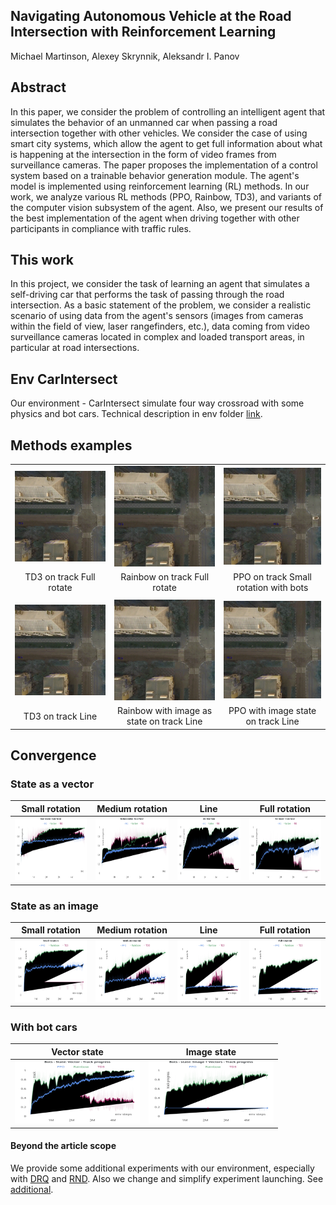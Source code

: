 ## Navigating Autonomous Vehicle at the Road Intersection with Reinforcement Learning

Michael Martinson, Alexey Skrynnik, Aleksandr I. Panov

## Abstract
In this paper, we consider the problem of controlling an intelligent agent that simulates the behavior of an unmanned car when passing a road intersection together with other vehicles.
We consider the case of using smart city systems, which allow the agent to get full information about what is happening at the intersection in the form of video frames from surveillance cameras.
The paper proposes the implementation of a control system based on a trainable behavior generation module.
The agent's model is implemented using reinforcement learning (RL) methods.
In our work, we analyze various RL methods (PPO, Rainbow, TD3), and variants of the computer vision subsystem of the agent.
Also, we present our results of the best implementation of the agent when driving together with other participants in compliance with traffic rules.


## This work
In this project, we consider the task of learning an agent that simulates a self-driving car that performs the task of passing through the road intersection.
As a basic statement of the problem, we consider a realistic scenario of using data from the agent's sensors (images from cameras within the field of view, laser rangefinders, etc.), data coming from video surveillance cameras located in complex and loaded transport areas, in particular at road intersections.


## Env CarIntersect

Our environment - CarIntersect simulate four way crossroad with some physics and bot cars.
Technical description in env folder [link](env/).


## Methods examples

| | | |
|:---:|:---:|:---:|
| ![](media/TD3_fisrt_sucecc_rotate_R__15.0_Time__289_.mp4.gif) | ![](media/Rainbow_image_vector_full_rotate_R_27.0_Time_456_1586555257.733288.mp4.gif) | ![](media/PPO_with_bots_R_5.5_Time_298_1588081821.2236094.mp4.gif) |
| TD3 on track Full rotate | Rainbow on track Full rotate | PPO on track Small rotation with bots |
| | | |
| ![](media/TD3_line_vectors_semiFAIL_R_7.5_Time_287_1588119921.2851553.mp4.gif) | ![](media/Rainbow_image_line_semiFAIL_R_4.0_Time_312_1588043862.5293024.mp4.gif) | ![](media/PPO_Image_FAIL_R_0.0_Time_240_1587995861.7774887.mp4.gif) |
| TD3 on track Line | Rainbow with image as state on track Line  | PPO with image state on track Line |



## Convergence 

### State as a vector

| Small rotation | Medium rotation | Line | Full rotation |
|:---:|:---:|:---:|:---:|
| <img src="media/vector_small_rotation_track.svg" width="200" height="100"/> | <img src="media/vector_medium_rotation_track.svg" width="200" height="100"/> | <img src="media/vector_line_track.svg" width="200" height="100"/> | <img src="media/vector_full_rotation_track.svg" width="200" height="100"/> |
 


### State as an image

| Small rotation | Medium rotation | Line | Full rotation |
|:---:|:---:|:---:|:---:|
| <img src="media/image_small_rotation.svg" width="200" height="100"/> | <img src="media/image_med_rotation.svg" width="200" height="100"/> | <img src="media/image_line.svg" width="200" height="100"/> | <img src="media/image_full_rotation.svg" width="200" height="100"/> | 


### With bot cars

| Vector state | Image state |
|:---:|:---:|
| <img src="media/bots_vector.svg" width="200" height="100"/> | <img src="media/bots_image.svg" width="200" height="100"/> |


#### Beyond the article scope

We provide some additional experiments with our environment,
especially with [DRQ](https://arxiv.org/abs/2004.13649) and [RND](https://arxiv.org/abs/1810.12894).
Also we change and simplify experiment launching.
See [additional](./additional_readme.md).
